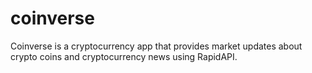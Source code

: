# coinverse
Coinverse is a cryptocurrency app that provides market updates about crypto coins and cryptocurrency news using RapidAPI.
